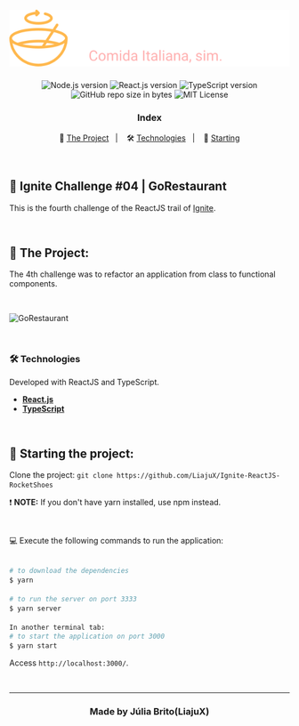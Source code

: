 <h1 align="center">
  <br>
  <img src="./src/assets/logo.svg" alt="GoResturant" width="550px">
</h1>

<p align="center">
  <img alt="Node.js version" src="https://img.shields.io/badge/Node.js-v14.18.0-689f63?style=flat&logoColor=689f63&logo=node.js">
  
  <img alt="React.js version" src="https://img.shields.io/badge/React.js-v17.0.1-60dafb?style=flat&logoColor=60dafb&logo=react">

  <img alt="TypeScript version" src="https://img.shields.io/badge/TypeScript-v4.4.3-007acc?style=flat&logoColor=007acc&logo=typescript">
    
  <br>
  
  <img alt="GitHub repo size in bytes" src="https://img.shields.io/github/repo-size/LiajuX/Ignite-ReactJS-Refactor-GoResturant?color=green">
    
   <img alt="MIT License" src="https://img.shields.io/github/license/LiajuX/Ignite-ReactJS-Refactor-GoResturant">
</p>

<h3 align="center">
  Index
</h3>

<p align="center">
  🍝 <a href="#%EF%B8%8F-the-project">The Project</a>&nbsp;&nbsp;&nbsp;|&nbsp;&nbsp;&nbsp;
  🛠 <a href="#-technologies">Technologies</a>&nbsp;&nbsp;&nbsp;|&nbsp;&nbsp;&nbsp;
  🏁 <a href="#-starting-the-project">Starting</a>
</p>

<br>

## 🚀 Ignite Challenge #04 | GoRestaurant   
This is the fourth challenge of the ReactJS trail of [Ignite](https://rocketseat.com.br/ignite).

<br> 

## 🍝 The Project:

The 4th challenge was to refactor an application from class to functional components.

<br>

![GoRestaurant](https://user-images.githubusercontent.com/53796370/157715728-3e8b02bf-5d37-4b8d-8d1f-d02119505eaf.gif)

<br/>

### 🛠 Technologies
Developed with ReactJS and TypeScript.

- **[React.js](https://reactjs.org/)**
- **[TypeScript](https://www.typescriptlang.org/)**
<br>

## 🏁 Starting the project:

Clone the project: `git clone https://github.com/LiajuX/Ignite-ReactJS-RocketShoes`

❗ **NOTE:** If you don't have yarn installed, use npm instead.

<br>

💻 Execute the following commands to run the application:

````zsh

# to download the dependencies
$ yarn

# to run the server on port 3333
$ yarn server

In another terminal tab:
# to start the application on port 3000
$ yarn start

````
Access `http://localhost:3000/`.

<br>

---

<h3 align="center" >
  Made by Júlia Brito(LiajuX)
</h3>
